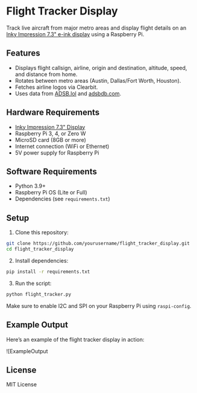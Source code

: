 # Flight Tracker Display

Track live aircraft from major metro areas and display flight details on an [Inky Impression 7.3" e-ink display](https://shop.pimoroni.com/products/inky-impression-7-3) using a Raspberry Pi.

## Features

- Displays flight callsign, airline, origin and destination, altitude, speed, and distance from home.
- Rotates between metro areas (Austin, Dallas/Fort Worth, Houston).
- Fetches airline logos via Clearbit.
- Uses data from [ADSB.lol](https://www.adsb.lol) and [adsbdb.com](https://adsbdb.com).

## Hardware Requirements

- [Inky Impression 7.3" Display](https://shop.pimoroni.com/products/inky-impression-7-3)
- Raspberry Pi 3, 4, or Zero W
- MicroSD card (8GB or more)
- Internet connection (WiFi or Ethernet)
- 5V power supply for Raspberry Pi

## Software Requirements

- Python 3.9+
- Raspberry Pi OS (Lite or Full)
- Dependencies (see `requirements.txt`)

## Setup

1. Clone this repository:

```bash
git clone https://github.com/yourusername/flight_tracker_display.git
cd flight_tracker_display
```

2. Install dependencies:

```bash
pip install -r requirements.txt
```

3. Run the script:

```bash
python flight_tracker.py
```

Make sure to enable I2C and SPI on your Raspberry Pi using `raspi-config`.

## Example Output

Here’s an example of the flight tracker display in action:


![ExampleOutput


## License

MIT License
